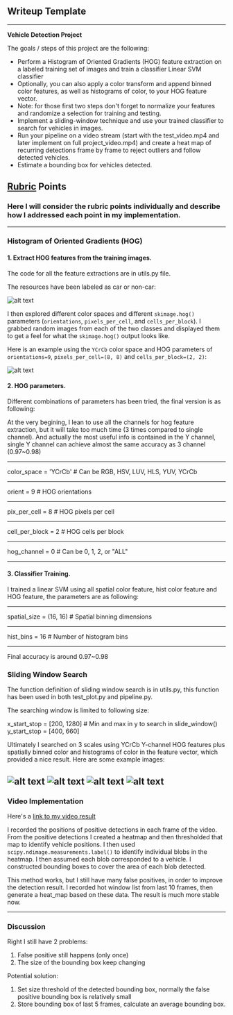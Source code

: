 ## Writeup Template

---

**Vehicle Detection Project**

The goals / steps of this project are the following:

* Perform a Histogram of Oriented Gradients (HOG) feature extraction on a labeled training set of images and train a classifier Linear SVM classifier
* Optionally, you can also apply a color transform and append binned color features, as well as histograms of color, to your HOG feature vector. 
* Note: for those first two steps don't forget to normalize your features and randomize a selection for training and testing.
* Implement a sliding-window technique and use your trained classifier to search for vehicles in images.
* Run your pipeline on a video stream (start with the test_video.mp4 and later implement on full project_video.mp4) and create a heat map of recurring detections frame by frame to reject outliers and follow detected vehicles.
* Estimate a bounding box for vehicles detected.

[//]: # (Image References)
[image1]: ./pic/Resource.png
[image2]: ./pic/HOG_Feature.png
[image3]: ./pic/Sliding_Win1.png
[image4]: ./pic/Heat_Map1.png
[image5]: ./pic/Sliding_Win2.png
[image6]: ./pic/Heat_Map2.png
[video1]: ./op_project_v2.mp4

## [Rubric](https://review.udacity.com/#!/rubrics/513/view) Points
### Here I will consider the rubric points individually and describe how I addressed each point in my implementation.  

---
### Histogram of Oriented Gradients (HOG)

#### 1. Extract HOG features from the training images.

The code for all the feature extractions are in utils.py file. 

The resources have been labeled as car or non-car: 

![alt text][image1]

I then explored different color spaces and different `skimage.hog()` parameters (`orientations`, `pixels_per_cell`, and `cells_per_block`).  I grabbed random images from each of the two classes and displayed them to get a feel for what the `skimage.hog()` output looks like.

Here is an example using the `YCrCb` color space and HOG parameters of `orientations=9`, `pixels_per_cell=(8, 8)` and `cells_per_block=(2, 2)`:


![alt text][image2]

#### 2. HOG parameters.

Different combinations of parameters has been tried, the final version is as following:

At the very begining, I lean to use all the channels for hog feature extraction, but it will take too much time (3 times compared to single channel). And actually the most useful info is contained in the Y channel, single Y channel can achieve almost the same accuracy as 3 channel (0.97~0.98)
__________________________________________________________________
color_space = 'YCrCb' # Can be RGB, HSV, LUV, HLS, YUV, YCrCb
__________________________________________________________________
orient = 9  # HOG orientations
__________________________________________________________________
pix_per_cell = 8 # HOG pixels per cell
__________________________________________________________________
cell_per_block = 2 # HOG cells per block
__________________________________________________________________
hog_channel = 0 # Can be 0, 1, 2, or "ALL"
__________________________________________________________________

#### 3. Classifier Training.

I trained a linear SVM using all spatial color feature, hist color feature and HOG feature, the parameters are as following:
__________________________________________________________________
spatial_size = (16, 16) # Spatial binning dimensions
__________________________________________________________________
hist_bins = 16    # Number of histogram bins
__________________________________________________________________
Final accuracy is around 0.97~0.98

### Sliding Window Search

The function definition of sliding window search is in utils.py, this function has been used in both test_plot.py and pipeline.py.

The searching window is limited to following size:

x_start_stop = [200, 1280] # Min and max in y to search in slide_window()
y_start_stop = [400, 660] 

Ultimately I searched on 3 scales using YCrCb Y-channel HOG features plus spatially binned color and histograms of color in the feature vector, which provided a nice result.  Here are some example images:

![alt text][image3]
![alt text][image4]
![alt text][image5]
![alt text][image6]
---

### Video Implementation

Here's a [link to my video result](./op_project_v2.mp4)

I recorded the positions of positive detections in each frame of the video.  From the positive detections I created a heatmap and then thresholded that map to identify vehicle positions.  I then used `scipy.ndimage.measurements.label()` to identify individual blobs in the heatmap.  I then assumed each blob corresponded to a vehicle.  I constructed bounding boxes to cover the area of each blob detected.  

This method works, but I still have many false positives, in order to improve the detection result. I recorded hot window list from last 10 frames, then generate a heat_map based on these data. The result is much more stable now. 

---

### Discussion

Right I still have 2 problems:
1. False positive still happens (only once)
2. The size of the bounding box keep changing

Potential solution:
1. Set size threshold of the detected bounding box, normally the false positive bounding box is relatively small
2. Store bounding box of last 5 frames, calculate an average bounding box.

